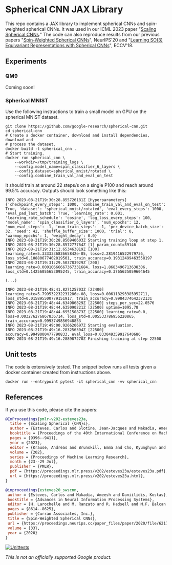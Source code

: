 # Spherical CNN JAX Library

This repo contains a JAX library to implement spherical CNNs and spin-weighted
spherical CNNs. It was used in our ICML 2023 paper "[Scaling Spherical
CNNs](https://arxiv.org/abs/2306.05420)." The code can also reproduce results
from our previous papers "[Spin-Weighted Spherical
CNNs](http://arxiv.org/abs/2006.10731)", NeurIPS'20 and "[Learning SO(3)
Equivariant Representations with Spherical
CNNs](https://arxiv.org/pdf/1711.06721)", ECCV'18.

## Experiments

### QM9

Coming soon!

### Spherical MNIST

Use the following instructions to train a small model on GPU on the spherical
MNIST dataset.

```shell
git clone https://github.com/google-research/spherical-cnn.git
cd spherical-cnn
# Create a docker container, download and install dependencies, download and
# process the dataset.
docker build -t spherical_cnn .
# Start training.
docker run spherical_cnn \
    --workdir=/tmp/training_logs \
    --config.model_name=spin_classifier_6_layers \
    --config.dataset=spherical_mnist/rotated \
    --config.combine_train_val_and_eval_on_test
```

It should train at around 22 steps/s on a single P100 and reach around 99.5%
accuracy. Outputs should look something like this:

```
INFO 2023-08-21T19:30:28.855726181Z [Hyperparameters] {'checkpoint_every_steps': 1000, 'combine_train_val_and_eval_on_test': True, 'dataset': 'spherical_mnist/rotated', 'eval_every_steps': 1000, 'eval_pad_last_batch': True, 'learning_rate': 0.001, 'learning_rate_schedule': 'cosine', 'log_loss_every_steps': 100, 'model_name': 'spin_classifier_6_layers', 'num_epochs': 12, 'num_eval_steps': -1, 'num_train_steps': -1, 'per_device_batch_size': 32, 'seed': 42, 'shuffle_buffer_size': 1000, 'trial': 0, 'warmup_epochs': 1, 'weight_decay': 0.0}
INFO 2023-08-21T19:30:28.856940603Z Starting training loop at step 1.
INFO 2023-08-21T19:30:28.857277764Z [1] param_count=39146
INFO 2023-08-21T19:31:12.653463819Z [100] learning_rate=5.333333683665842e-05, loss=2.2819416522979736, loss_std=0.10880677402019501, train_accuracy=0.19312499463558197
INFO 2023-08-21T19:31:29.503783929Z [200] learning_rate=0.00010666667367331684, loss=1.8683496713638306, loss_std=0.14256055653095245, train_accuracy=0.3765625059604645

(...)

INFO 2023-08-21T19:48:41.827125703Z [22400] learning_rate=5.799532232231286e-08, loss=0.006118293385952711, loss_std=0.015895500779151917, train_accuracy=0.9984374642372131
INFO 2023-08-21T19:48:44.634986829Z [22500] steps_per_sec=22.0576
INFO 2023-08-21T19:48:44.635090221Z [22500] uptime=1095.78
INFO 2023-08-21T19:48:44.695150873Z [22500] learning_rate=0.0, loss=0.003276276867836714, loss_std=0.005533786956220865, train_accuracy=0.9993749856948853
INFO 2023-08-21T19:49:00.926620697Z Starting evaluation.
INFO 2023-08-21T19:49:16.283256304Z [22500] accuracy=0.9949000477790833, eval_loss=0.033049359917640686
INFO 2023-08-21T19:49:16.288987270Z Finishing training at step 22500
```

## Unit tests

The code is extensively tested. The snippet below runs all tests given a docker
container created from instructions above.

```shell
docker run --entrypoint pytest -it spherical_cnn -vv spherical_cnn
```

## References

If you use this code, please cite the papers:

```bibtex
@InProceedings{pmlr-v202-esteves23a,
  title = {Scaling Spherical {CNN}s},
  author = {Esteves, Carlos and Slotine, Jean-Jacques and Makadia, Ameesh},
  booktitle = {Proceedings of the 40th International Conference on Machine Learning},
  pages = {9396--9411},
  year = {2023},
  editor = {Krause, Andreas and Brunskill, Emma and Cho, Kyunghyun and Engelhardt, Barbara and Sabato, Sivan and Scarlett, Jonathan},
  volume = {202},
  series = {Proceedings of Machine Learning Research},
  month = {23--29 Jul},
  publisher = {PMLR},
  pdf = {https://proceedings.mlr.press/v202/esteves23a/esteves23a.pdf},
  url = {https://proceedings.mlr.press/v202/esteves23a.html},
}
```

```bibtex
@inproceedings{esteves20_swscnn,
 author = {Esteves, Carlos and Makadia, Ameesh and Daniilidis, Kostas},
 booktitle = {Advances in Neural Information Processing Systems},
 editor = {H. Larochelle and M. Ranzato and R. Hadsell and M.F. Balcan and H. Lin},
 pages = {8614--8625},
 publisher = {Curran Associates, Inc.},
 title = {Spin-Weighted Spherical CNNs},
 url = {https://proceedings.neurips.cc/paper_files/paper/2020/file/6217b2f7e4634fa665d31d3b4df81b56-Paper.pdf},
 volume = {33},
 year = {2020}
}
```

[![Unittests](https://github.com/google-research/spherical-cnn/actions/workflows/pytest_and_autopublish.yml/badge.svg)](https://github.com/google-research/spherical-cnn/actions/workflows/pytest_and_autopublish.yml)

*This is not an officially supported Google product.*
